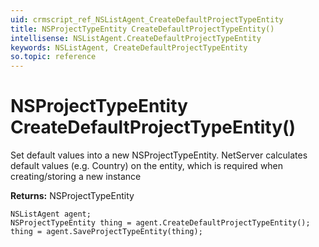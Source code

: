 ```yaml
---
uid: crmscript_ref_NSListAgent_CreateDefaultProjectTypeEntity
title: NSProjectTypeEntity CreateDefaultProjectTypeEntity()
intellisense: NSListAgent.CreateDefaultProjectTypeEntity
keywords: NSListAgent, CreateDefaultProjectTypeEntity
so.topic: reference
---
```


# NSProjectTypeEntity CreateDefaultProjectTypeEntity()
	  
Set default values into a new NSProjectTypeEntity.
NetServer calculates default values (e.g. Country) on the entity, which is required when creating/storing a new instance
	  
**Returns:** NSProjectTypeEntity

```crmscript
NSListAgent agent;
NSProjectTypeEntity thing = agent.CreateDefaultProjectTypeEntity();
thing = agent.SaveProjectTypeEntity(thing);
```

